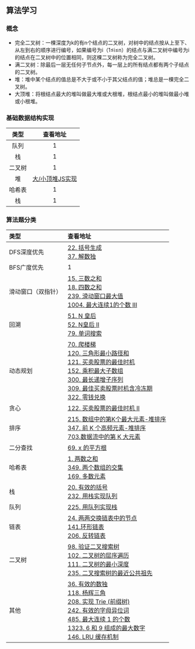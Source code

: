 ## 算法学习

### 概念

- 完全二叉树：一棵深度为k的有n个结点的二叉树，对树中的结点按从上至下、从左到右的顺序进行编号，如果编号为i（1≤i≤n）的结点与满二叉树中编号为i的结点在二叉树中的位置相同，则这棵二叉树称为完全二叉树。
- 满二叉树：除最后一层无任何子节点外，每一层上的所有结点都有两个子结点的二叉树。
- 堆：堆中某个结点的值总是不大于或不小于其父结点的值；堆总是一棵完全二叉树。
- 大顶堆：将根结点最大的堆叫做最大堆或大根堆，根结点最小的堆叫做最小堆或小根堆。


### 基础数据结构实现

|  类型   | 查看地址  |
|  :----:  | :----:  |
| 队列  | 1 |
| 栈  | 1 |
| 二叉树  | 1 |
| 堆  | [大/小顶堆JS实现](./239.%20滑动窗口最大值)|
| 哈希表  | 1 |
| 栈  | 1 |


### 算法题分类

|  类型    | 查看地址  |
|  :----  | :----  |
| DFS深度优先 | [22. 括号生成](./22.%20括号生成) <br> [37. 解数独](./37.%20解数独)|
| BFS广度优先  | 1 |
| 滑动窗口（双指针）  | [15. 三数之和](./15.%20三数之和) <br> [18. 四数之和](./18.%20四数之和) <br> [239. 滑动窗口最大值](./239.%20滑动窗口最大值) <br> [1004. 最大连续1的个数 III](./1004.%20最大连续1的个数%20III) |
| 回溯  | [51. N 皇后](./51.%20N%20皇后) <br> [52. N皇后 II](./52.%20N皇后%20II) <br> [79. 单词搜索](./79.%20单词搜索)|
| 动态规划  | [70. 爬楼梯](./70.%20爬楼梯) <br> [120. 三角形最小路径和](./120.%20三角形最小路径和) <br> [121. 买卖股票的最佳时机](./121.%20买卖股票的最佳时机) <br> [152. 乘积最大子数组](./152.%20乘积最大子数组) <br> [300. 最长递增子序列](./300.%20最长递增子序列) <br> [309. 最佳买卖股票时机含冷冻期](./309.%20最佳买卖股票时机含冷冻期) <br> [322. 零钱兑换](./322.%20零钱兑换)|
| 贪心  | [122. 买卖股票的最佳时机 II](./122.%20买卖股票的最佳时机%20II) |
| 排序  | [215. 数组中的第K个最大元素-堆排序](./215.%20数组中的第K个最大元素) <br> [347. 前 K 个高频元素-堆排序](./347.%20前%20K%20个高频元素) <br> [703.数据流中的第 K 大元素](./703.%20数据流中的第%20K%20大元素)|
| 二分查找  | [69. x 的平方根](./69.%20x%20的平方根) |
| 哈希表 | [1. 两数之和](./1.%20两数之和) <br>  [349. 两个数组的交集](./349.%20两个数组的交集) <br> [169. 多数元素](./169.%20多数元素) |
| 栈 | [20. 有效的括号](./20.%20有效的括号) <br> [232. 用栈实现队列](./232.%20用栈实现队列) |
| 队列 | [225. 用队列实现栈](./225.%20用队列实现栈) | 
| 链表 | [24. 两两交换链表中的节点](./24.%20两两交换链表中的节点) <br> [141.环形链表](./141.%20环形链表) <br> [206. 反转链表](./206.%20反转链表)|
| 二叉树 | [98. 验证二叉搜索树](./98.%20验证二叉搜索树) <br> [102. 二叉树的层序遍历](./102.%20二叉树的层序遍历)  <br> [111. 二叉树的最小深度](./111.%20二叉树的最小深度) <br> [235. 二叉搜索树的最近公共祖先](./235.%20二叉搜索树的最近公共祖先)|
| 其他 | [36. 有效的数独](./36.%20有效的数独) <br> [118. 杨辉三角](./118.%20杨辉三角) <br> [208. 实现 Trie (前缀树)](./208.%20实现%20Trie%20(前缀树)) <br> [242. 有效的字母异位词](./242.%20有效的字母异位词) <br> [485. 最大连续 1 的个数](./485.%20最大连续%201%20的个数) <br> [1323. 6 和 9 组成的最大数字](./1323.%206%20和%209%20组成的最大数字)  <br> [146. LRU 缓存机制](146.%20LRU%20缓存机制)|
